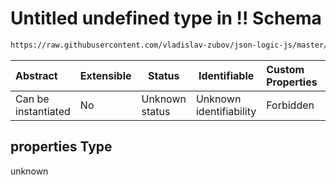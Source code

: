 # Untitled undefined type in !! Schema

```txt
https://raw.githubusercontent.com/vladislav-zubov/json-logic-js/master/schemas/operators/logic/notnot.json#/properties
```




| Abstract            | Extensible | Status         | Identifiable            | Custom Properties | Additional Properties | Access Restrictions | Defined In                                                          |
| :------------------ | ---------- | -------------- | ----------------------- | :---------------- | --------------------- | ------------------- | ------------------------------------------------------------------- |
| Can be instantiated | No         | Unknown status | Unknown identifiability | Forbidden         | Allowed               | none                | [notnot.json\*](operators/logic/notnot.json "open original schema") |

## properties Type

unknown
